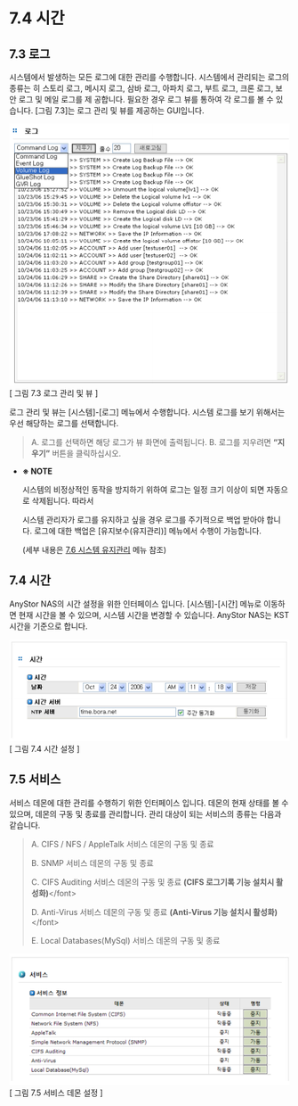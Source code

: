 # 7.4 시간

## 7.3 로그

시스템에서 발생하는 모든 로그에 대한 관리를 수행합니다. 시스템에서 관리되는 로그의 종류는 히 스토리 로그, 메시지 로그, 삼바 로그, 아파치 로그, 부트 로그, 크론 로그, 보안 로그 및 메일 로그를 제 공합니다. 필요한 경우 로그 뷰를 통하여 각 로그를 볼 수 있습니다. \[그림 7.3\]는 로그 관리 및 뷰를 제공하는 GUI입니다.  
  


![log1.png](../.gitbook/assets/log1.png)  
 \[ 그림 7.3 로그 관리 및 뷰 \]

  
  
 로그 관리 및 뷰는 \[시스템\]-\[로그\] 메뉴에서 수행합니다. 시스템 로그를 보기 위해서는 우선 해당하는 로그를 선택합니다.

> A. 로그를 선택하면 해당 로그가 뷰 화면에 출력됩니다. B. 로그를 지우려면 **“지우기”** 버튼을 클릭하십시오.

* **※ NOTE**

  시스템의 비정상적인 동작을 방지하기 위하여 로그는 일정 크기 이상이 되면 자동으로 삭제됩니다. 따라서

  시스템 관리자가 로그를 유지하고 싶을 경우 로그를 주기적으로 백업 받아야 합니다. 로그에 대한 백업은 \[유지보수\(유지관리\)\] 메뉴에서 수행이 가능합니다. 

  \(세부 내용은 [7.6 시스템 유지관리](system-1.md#76-유지관리) 메뉴 참조\)

## 7.4 시간

AnyStor NAS의 시간 설정을 위한 인터페이스 입니다. \[시스템\]-\[시간\] 메뉴로 이동하면 현재 시간을 볼 수 있으며, 시스템 시간을 변경할 수 있습니다. AnyStor NAS는 KST시간을 기준으로 합니다.

![systemtime.png](../.gitbook/assets/systemtime.png)  
 \[ 그림 7.4 시간 설정 \]

## 7.5 서비스

서비스 데몬에 대한 관리를 수행하기 위한 인터페이스 입니다. 데몬의 현재 상태를 볼 수 있으며, 데몬의 구동 및 종료를 관리합니다. 관리 대상이 되는 서비스의 종류는 다음과 같습니다.

> A. CIFS / NFS / AppleTalk 서비스 데몬의 구동 및 종료
>
> B. SNMP 서비스 데몬의 구동 및 종료
>
> C. CIFS Auditing 서비스 데몬의 구동 및 종료 **\(CIFS 로그기록 기능 설치시 활성화\)**&lt;/font&gt;
>
> D. Anti-Virus 서비스 데몬의 구동 및 종료 **\(Anti-Virus 기능 설치시 활성화\)**&lt;/font&gt;
>
> E. Local Databases\(MySql\) 서비스 데몬의 구동 및 종료

![serviceDemon.png](../.gitbook/assets/serviceDemon.png)  
 \[ 그림 7.5 서비스 데몬 설정 \]

